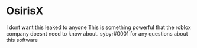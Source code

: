 # OsirisX
I dont want this leaked to anyone
This is something powerful that the roblox company doesnt need to know about.
sybyr#0001 for any questions about this software
